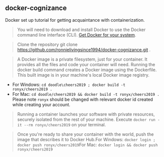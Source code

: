 ## docker-cognizance

Docker set up tutorial for getting acquaintance with containerization. 

> You will need to download and install Docker to use the Docker command line interface (CLI). [Get Docker for your system](https://docs.docker.com/). 

> Clone the repository git clone https://github.com/ronnielivingsince1994/docker-cognizance.git . 

> A Docker image is a private filesystem, just for your container. It provides all the files and code your container will need. Running the docker build command creates a Docker image using the Dockerfile. This built image is in your machine's local Docker image registry. 
- For Windows: `cd doodle\cheers2019 ; docker build -t ronyx/cheers2019 .` 
- For Mac: `cd doodle/cheers2019 && docker build -t ronyx/cheers2019 .` 
Please note `ronyx` should be changed with relevant docker id created while creating your account. 

> Running a container launches your software with private resources, securely isolated from the rest of your machine. Execute `docker run -it --rm ronyx/cheers2019` on your terminal. 

> Once you're ready to share your container with the world, push the image that describes it to Docker Hub.For Windows: `docker login ; docker push ronyx/cheers2019`For Mac: `docker login && docker push ronyx/cheers2019`

